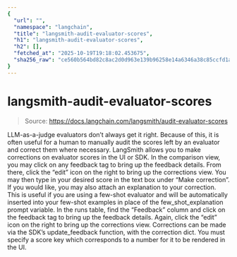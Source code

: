 ```yaml
---
{
  "url": "",
  "namespace": "langchain",
  "title": "langsmith-audit-evaluator-scores",
  "h1": "langsmith-audit-evaluator-scores",
  "h2": [],
  "fetched_at": "2025-10-19T19:18:02.453675",
  "sha256_raw": "ce560b564bd82c8ac2d0d963e139b96258e14a6346a38c85ccfd1a1a44cea2cf"
}
---
```


# langsmith-audit-evaluator-scores

> Source: https://docs.langchain.com/langsmith/audit-evaluator-scores

LLM-as-a-judge evaluators don’t always get it right. Because of this, it is often useful for a human to manually audit the scores left by an evaluator and correct them where necessary. LangSmith allows you to make corrections on evaluator scores in the UI or SDK.
In the comparison view, you may click on any feedback tag to bring up the feedback details. From there, click the “edit” icon on the right to bring up the corrections view. You may then type in your desired score in the text box under “Make correction”. If you would like, you may also attach an explanation to your correction. This is useful if you are using a few-shot evaluator and will be automatically inserted into your few-shot examples in place of the few_shot_explanation prompt variable.
In the runs table, find the “Feedback” column and click on the feedback tag to bring up the feedback details. Again, click the “edit” icon on the right to bring up the corrections view.
Corrections can be made via the SDK’s update_feedback function, with the correction dict. You must specify a score key which corresponds to a number for it to be rendered in the UI.